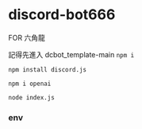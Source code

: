 # discord-bot666
FOR 六角龍

記得先進入 dcbot_template-main
`npm i`

`npm install discord.js`

`npm i openai`


`node index.js`

### env
